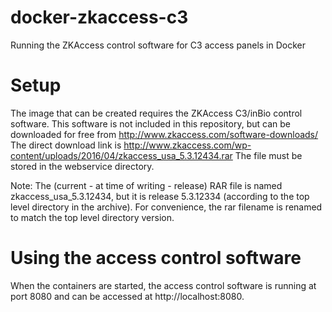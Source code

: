 # docker-zkaccess-c3
Running the ZKAccess control software for C3 access panels in Docker


# Setup
The image that can be created requires the ZKAccess C3/inBio control software.
This software is not included in this repository, but can be downloaded for free
from http://www.zkaccess.com/software-downloads/
The direct download link is http://www.zkaccess.com/wp-content/uploads/2016/04/zkaccess_usa_5.3.12434.rar
The file must be stored in the webservice directory.

Note: The (current - at time of writing - release) RAR file is named zkaccess_usa_5.3.12434, 
but it is release 5.3.12334 (according to the top level directory in the archive).
For convenience, the rar filename is renamed to match the top level directory version.

# Using the access control software
When the containers are started, the access control software is running
at port 8080 and can be accessed at http://localhost:8080.